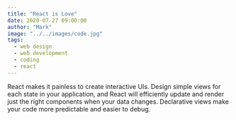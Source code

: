 ```yaml
---
title: "React is Love"
date: 2020-07-27 09:00:00
author: "Mark"
image: "../../images/code.jpg"
tags:
  - web design
  - web development
  - coding
  - react
---
```


React makes it painless to create interactive UIs. Design simple views for each state in your application, and React will efficiently update and render just the right components when your data changes.
Declarative views make your code more predictable and easier to debug.
